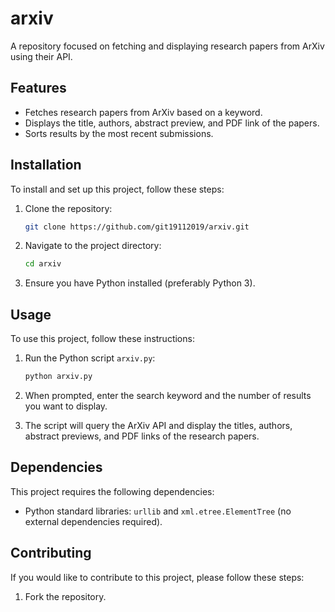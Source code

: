 # arxiv

A repository focused on fetching and displaying research papers from ArXiv using their API.

## Features

- Fetches research papers from ArXiv based on a keyword.
- Displays the title, authors, abstract preview, and PDF link of the papers.
- Sorts results by the most recent submissions.

## Installation

To install and set up this project, follow these steps:

1. Clone the repository:
    ```bash
    git clone https://github.com/git19112019/arxiv.git
    ```

2. Navigate to the project directory:
    ```bash
    cd arxiv
    ```

3. Ensure you have Python installed (preferably Python 3).

## Usage

To use this project, follow these instructions:

1. Run the Python script `arxiv.py`:
    ```bash
    python arxiv.py
    ```

2. When prompted, enter the search keyword and the number of results you want to display.

3. The script will query the ArXiv API and display the titles, authors, abstract previews, and PDF links of the research papers.

## Dependencies

This project requires the following dependencies:
- Python standard libraries: `urllib` and `xml.etree.ElementTree` (no external dependencies required).

## Contributing

If you would like to contribute to this project, please follow these steps:

1. Fork the repository.
